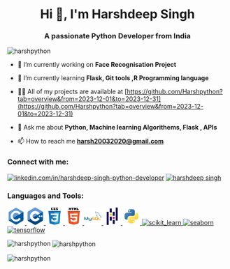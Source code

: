 
<h1 align="center">Hi 👋, I'm Harshdeep Singh</h1>
<h3 align="center">A passionate Python Developer from India</h3>


<p align="left"> <img src="https://komarev.com/ghpvc/?username=harshpython&label=Profile%20views&color=0e75b6&style=flat" alt="harshpython" /> </p>

- 🔭 I’m currently working on **Face Recognisation Project**

- 🌱 I’m currently learning **Flask, Git tools ,R Programming language**

- 👨‍💻 All of my projects are available at [https://github.com/Harshpython?tab=overview&from=2023-12-01&to=2023-12-31](https://github.com/Harshpython?tab=overview&from=2023-12-01&to=2023-12-31)

- 💬 Ask me about **Python, Machine learning Algorithems, Flask , APIs**

- 📫 How to reach me **harsh20032020@gmail.com**

<h3 align="left">Connect with me:</h3>
<p align="left">
<a href="https://linkedin.com/in/linkedin.com/in/harshdeep-singh-python-developer" target="blank"><img align="center" src="https://raw.githubusercontent.com/rahuldkjain/github-profile-readme-generator/master/src/images/icons/Social/linked-in-alt.svg" alt="linkedin.com/in/harshdeep-singh-python-developer" height="30" width="40" /></a>
<a href="https://kaggle.com/harshdeep singh" target="blank"><img align="center" src="https://raw.githubusercontent.com/rahuldkjain/github-profile-readme-generator/master/src/images/icons/Social/kaggle.svg" alt="harshdeep singh" height="30" width="40" /></a>
</p>

<h3 align="left">Languages and Tools:</h3>
<p align="left"> <a href="https://www.cprogramming.com/" target="_blank" rel="noreferrer"> <img src="https://raw.githubusercontent.com/devicons/devicon/master/icons/c/c-original.svg" alt="c" width="40" height="40"/> </a> <a href="https://www.w3schools.com/cpp/" target="_blank" rel="noreferrer"> <img src="https://raw.githubusercontent.com/devicons/devicon/master/icons/cplusplus/cplusplus-original.svg" alt="cplusplus" width="40" height="40"/> </a> <a href="https://www.w3schools.com/css/" target="_blank" rel="noreferrer"> <img src="https://raw.githubusercontent.com/devicons/devicon/master/icons/css3/css3-original-wordmark.svg" alt="css3" width="40" height="40"/> </a> <a href="https://www.w3.org/html/" target="_blank" rel="noreferrer"> <img src="https://raw.githubusercontent.com/devicons/devicon/master/icons/html5/html5-original-wordmark.svg" alt="html5" width="40" height="40"/> </a> <a href="https://www.mysql.com/" target="_blank" rel="noreferrer"> <img src="https://raw.githubusercontent.com/devicons/devicon/master/icons/mysql/mysql-original-wordmark.svg" alt="mysql" width="40" height="40"/> </a> <a href="https://pandas.pydata.org/" target="_blank" rel="noreferrer"> <img src="https://raw.githubusercontent.com/devicons/devicon/2ae2a900d2f041da66e950e4d48052658d850630/icons/pandas/pandas-original.svg" alt="pandas" width="40" height="40"/> </a> <a href="https://www.python.org" target="_blank" rel="noreferrer"> <img src="https://raw.githubusercontent.com/devicons/devicon/master/icons/python/python-original.svg" alt="python" width="40" height="40"/> </a> <a href="https://scikit-learn.org/" target="_blank" rel="noreferrer"> <img src="https://upload.wikimedia.org/wikipedia/commons/0/05/Scikit_learn_logo_small.svg" alt="scikit_learn" width="40" height="40"/> </a> <a href="https://seaborn.pydata.org/" target="_blank" rel="noreferrer"> <img src="https://seaborn.pydata.org/_images/logo-mark-lightbg.svg" alt="seaborn" width="40" height="40"/> </a> <a href="https://www.tensorflow.org" target="_blank" rel="noreferrer"> <img src="https://www.vectorlogo.zone/logos/tensorflow/tensorflow-icon.svg" alt="tensorflow" width="40" height="40"/> </a> </p>

<p><img align="left" src="https://github-readme-stats.vercel.app/api/top-langs?username=harshpython&show_icons=true&locale=en&layout=compact" alt="harshpython" /></p>

<p>&nbsp;<img align="center" src="https://github-readme-stats.vercel.app/api?username=harshpython&show_icons=true&locale=en" alt="harshpython" /></p>

<p><img align="center" src="https://github-readme-streak-stats.herokuapp.com/?user=harshpython&" alt="harshpython" /></p>


